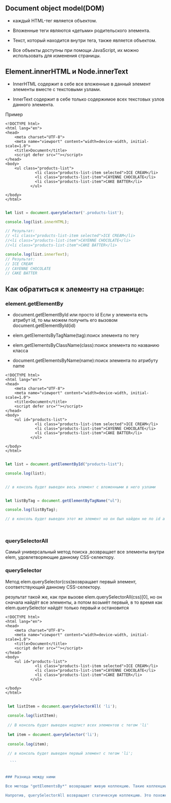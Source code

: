 ## Document object model(DOM)
</hr>

- каждый HTML-тег является объектом. 

- Вложенные теги являются «детьми» родительского элемента. 

- Текст, который находится внутри тега, также является объектом.

- Все объекты доступны при помощи JavaScript, их можно  использовать для изменения страницы.


## Element.innerHTML и Node.innerText
</hr>

- InnerHTML содержит в себе все вложенные в данный элемент элементы  вместе с текстовыми узлами. 

- InnerText содержит в себе только содержимое всех текстовых узлов данного элемента.


Пример

```
<!DOCTYPE html>
<html lang="en">
<head>
	<meta charset="UTF-8">
	<meta name="viewport" content="width=device-width, initial-scale=1.0">
	<title>Document</title>
	<script defer src=""></script>
</head>
<body>
    <ul class="products-list">
             <li class="products-list-item selected">ICE CREAM</li>
             <li class="products-list-item">CAYENNE CHOCOLATE</li>
             <li class="products-list-item">CAKE BATTER</li>
           </ul>
	
</body>
</html>

   ```

```js

let list = document.querySelector('.products-list');

console.log(list.innerHTML);

// Результат:
// <li class="products-list-item selected">ICE CREAM</li>
//<li class="products-list-item">CAYENNE CHOCOLATE</li>
//<li class="products-list-item">CAKE BATTER</li>

console.log(list.innerText);
// Результат: 
// ICE CREAM
// CAYENNE CHOCOLATE
// CAKE BATTER


```
## Как обратиться к элементу на странице:


### element.getElementBy

- document.getElementById или просто id
Если у элемента есть атрибут id, то мы можем получить его вызовом document.getElementById(id)

- elem.getElementsByTagName(tag):поиск элемента по тегу

- elem.getElementsByСlassName(class):поиск элемента по названию класса

- document.getElementsByName(name):поиск элемента по атрибуту name
```
<!DOCTYPE html>
<html lang="en">
<head>
	<meta charset="UTF-8">
	<meta name="viewport" content="width=device-width, initial-scale=1.0">
	<title>Document</title>
	<script defer src=""></script>
</head>
<body>
    <ul id="products-list">
             <li class="products-list-item selected">ICE CREAM</li>
             <li class="products-list-item">CAYENNE CHOCOLATE</li>
             <li class="products-list-item">CAKE BATTER</li>
           </ul>
	
</body>
</html>

   ```
```js

let list = document.getElementById("products-list");

console.log(list);


// в консоль будет выведен весь элемент с вложенными в него узлами


let listByTag = document.getElementByTagName("ul");

console.log(listByTag);

// в консоль будет выведен этот же элемент но он был найден не по id а по названию его тега 




```

### querySelectorAll
Самый универсальный метод поиска ,возвращает все элементы внутри elem, удовлетворяющие данному CSS-селектору.

### querySelector

Метод elem.querySelector(css)возвращает первый элемент, соответствующий данному CSS-селектору.

результат такой же, как при вызове elem.querySelectorAll(css)[0], но он сначала найдёт все элементы, а потом возьмёт первый, в то время как elem.querySelector найдёт только первый и остановится
```
<!DOCTYPE html>
<html lang="en">
<head>
	<meta charset="UTF-8">
	<meta name="viewport" content="width=device-width, initial-scale=1.0">
	<title>Document</title>
	<script defer src=""></script>
</head>
<body>
    <ul id="products-list">
             <li class="products-list-item selected">ICE CREAM</li>
             <li class="products-list-item">CAYENNE CHOCOLATE</li>
             <li class="products-list-item">CAKE BATTER</li>
           </ul>
	
</body>
</html>

   ```
  ```js
   
   let listItem = document.querySelectorAll( 'li');
   
   console.log(listItem); 
   
   // В консоль будет выведен нодлист всех элементов с тегом 'li'
   
   let item = document.querySelector('li');
   
   console.log(item);
   
   // в консоль будет выведен первый элемент с тегом 'li';
   
    ```
   

### Разница между ними

Все методы "getElementsBy*" возвращают живую коллекцию. Такие коллекции всегда отражают текущее состояние документа и автоматически обновляются при его изменении.

Напротив, querySelectorAll возвращает статическую коллекцию. Это похоже на фиксированный массив элементов.

